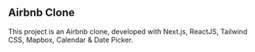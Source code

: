 ## Airbnb Clone

This project is an Airbnb clone, developed with Next.js, ReactJS, Tailwind CSS, Mapbox, Calendar & Date Picker.